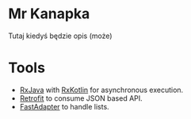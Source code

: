# Mr Kanapka

Tutaj kiedyś będzie opis (może)

# Tools

  - [RxJava](https://github.com/ReactiveX/RxJava) with [RxKotlin](https://github.com/ReactiveX/RxKotlin) for asynchronous execution.
  - [Retrofit](https://square.github.io/retrofit/) to consume JSON based API.
  - [FastAdapter](https://github.com/mikepenz/FastAdapter) to handle lists.
